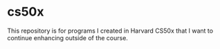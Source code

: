 # cs50x
This repository is for programs I created in Harvard CS50x that I want to continue enhancing outside of the course.
